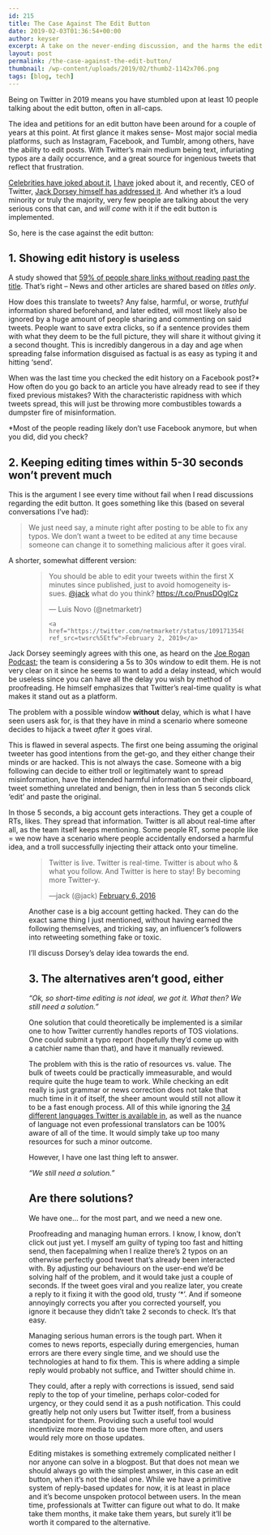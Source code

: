 ```yaml
---
id: 215
title: The Case Against The Edit Button
date: 2019-02-03T01:36:54+00:00
author: keyser
excerpt: A take on the never-ending discussion, and the harms the edit button can bring.
layout: post
permalink: /the-case-against-the-edit-button/
thumbnail: /wp-content/uploads/2019/02/thumb2-1142x706.png
tags: [blog, tech]
---
```

Being on Twitter in 2019 means you have stumbled upon at least 10 people talking about the edit button, often in all-caps.

The idea and petitions for an edit button have been around for a couple of years at this point. At first glance it makes sense- Most major social media platforms, such as Instagram, Facebook, and Tumblr, among others, have the ability to edit posts. With Twitter&#8217;s main medium being text, infuriating typos are a daily occurrence, and a great source for ingenious tweets that reflect that frustration.

[Celebrities have joked about it](https://twitter.com/KimKardashian/status/1006691477471125504), [I have](https://twitter.com/whereskeyser/status/1038696690629402624) joked about it, and recently, CEO of Twitter, [Jack Dorsey himself has addressed it](%5B%3Chttps://www.youtube.com/watch?v=_mP9OmOFxc4&feature=youtu.be&t=4026%3E%5D(%3Chttps://www.youtube.com/watch?v=_mP9OmOFxc4&feature=youtu.be&t=4026%3E)). And whether it&#8217;s a loud minority or truly the majority, very few people are talking about the very serious cons that can, and _will come_ with it if the edit button is implemented.

So, here is the case against the edit button:

## 1. Showing edit history is useless

A study showed that [59% of people share links without reading past the title](https://www.washingtonpost.com/news/the-intersect/wp/2016/06/16/six-in-10-of-you-will-share-this-link-without-reading-it-according-to-a-new-and-depressing-study/). That&#8217;s right &#8211; News and other articles are shared based on _titles only_.

How does this translate to tweets? Any false, harmful, or worse, _truthful_ information shared beforehand, and later edited, will most likely also be ignored by a huge amount of people sharing and commenting on said tweets. People want to save extra clicks, so if a sentence provides them with what they deem to be the full picture, they will share it without giving it a second thought. This is incredibly dangerous in a day and age when spreading false information disguised as factual is as easy as typing it and hitting &#8216;send&#8217;.

When was the last time you checked the edit history on a Facebook post?* How often do you go back to an article you have already read to see if they fixed previous mistakes? With the characteristic rapidness with which tweets spread, this will just be throwing more combustibles towards a dumpster fire of misinformation.

*Most of the people reading likely don&#8217;t use Facebook anymore, but when you did, did you check?

## 2. Keeping editing times within 5-30 seconds won&#8217;t prevent much

This is the argument I see every time without fail when I read discussions regarding the edit button. It goes something like this (based on several conversations I&#8217;ve had):

<blockquote class="wp-block-quote">
  <p>
    We just need say, a minute right after posting to be able to fix any typos. We don&#8217;t want a tweet to be edited at any time because someone can change it to something malicious after it goes viral.
  </p>
</blockquote>

A shorter, somewhat different version:<figure class="wp-block-embed-twitter wp-block-embed is-type-rich is-provider-twitter">

<div class="wp-block-embed__wrapper">
  <blockquote class="twitter-tweet" data-width="500" data-dnt="true">
    <p lang="en" dir="ltr">
      You should be able to edit your tweets within the first X minutes since published, just to avoid homogeneity issues. <a href="https://twitter.com/jack?ref_src=twsrc%5Etfw">@jack</a> what do you think? <a href="https://t.co/PnusDOglCz">https://t.co/PnusDOglCz</a>
    </p>&mdash; Luis Novo (@netmarketr) 
    
    <a href="https://twitter.com/netmarketr/status/1091713548412166145?ref_src=twsrc%5Etfw">February 2, 2019</a>
  </blockquote>
</div></figure> 

Jack Dorsey seemingly agrees with this one, as heard on the [Joe Rogan Podcast](https://youtu.be/_mP9OmOFxc4?t=4839); the team is considering a 5s to 30s window to edit them. He is not very clear on it since he seems to want to add a delay instead, which would be useless since you can have all the delay you wish by method of proofreading. He himself emphasizes that Twitter&#8217;s real-time quality is what makes it stand out as a platform.

The problem with a possible window **without** delay, which is what I have seen users ask for, is that they have in mind a scenario where someone decides to hijack a tweet _after_ it goes viral.

This is flawed in several aspects. The first one being assuming the original tweeter has good intentions from the get-go, and they either change their minds or are hacked. This is not always the case. Someone with a big following can decide to either troll or legitimately want to spread misinformation, have the intended harmful information on their clipboard, tweet something unrelated and benign, then in less than 5 seconds click &#8216;edit&#8217; and paste the original.

In those 5 seconds, a big account gets interactions. They get a couple of RTs, likes. They spread that information. Twitter is all about real-time after all, as the team itself keeps mentioning. Some people RT, some people like = we now have a scenario where people accidentally endorsed a harmful idea, and a troll successfully injecting their attack onto your timeline.<figure class="wp-block-embed-twitter wp-block-embed is-type-rich is-provider-twitter">

<blockquote class="twitter-tweet"><p lang="en" dir="ltr">Twitter is live. Twitter is real-time. Twitter is about who &amp; what you follow. And Twitter is here to stay! By becoming more Twitter-y.</p> <p>&mdash;jack (@jack) <a href="https://twitter.com/jack/status/696081671293001728?ref_src=twsrc%5Etfw">February 6, 2016</a></p></blockquote> <script async src="https://platform.twitter.com/widgets.js" charset="utf-8"></script>

Another case is a big account getting hacked. They can do the exact same thing I just mentioned, without having earned the following themselves, and tricking say, an influencer&#8217;s followers into retweeting something fake or toxic.

I&#8217;ll discuss Dorsey&#8217;s delay idea towards the end.

## 3. The alternatives aren&#8217;t good, either

_&#8220;Ok, so short-time editing is not ideal, we got it. What then? We still need a solution.&#8221;_

One solution that could theoretically be implemented is a similar one to how Twitter currently handles reports of TOS violations. One could submit a typo report (hopefully they&#8217;d come up with a catchier name than that), and have it manually reviewed.

The problem with this is the ratio of resources vs. value. The bulk of tweets could be practically immeasurable, and would require quite the huge team to work. While checking an edit really is just grammar or news correction does not take that much time in it of itself, the sheer amount would still not allow it to be a fast enough process. All of this while ignoring the [34 different languages Twitter is available in](https://developer.twitter.com/en/docs/twitter-for-websites/twitter-for-websites-supported-languages/overview.html), as well as the nuance of language not even professional translators can be 100% aware of all of the time. It would simply take up too many resources for such a minor outcome.

However, I have one last thing left to answer.

_&#8220;We still need a solution.&#8221;_

## Are there solutions?

We have one&#8230; for the most part, and we need a new one.

Proofreading and managing human errors. I know, I know, don&#8217;t click out just yet. I myself am guilty of typing too fast and hitting send, then facepalming when I realize there&#8217;s 2 typos on an otherwise perfectly good tweet that&#8217;s already been interacted with. By adjusting our behaviours on the user-end we&#8217;d be solving half of the problem, and it would take just a couple of seconds. If the tweet goes viral and you realize later, you create a reply to it fixing it with the good old, trusty &#8216;*&#8217;. And if someone annoyingly corrects you after you corrected yourself, you ignore it because they didn&#8217;t take 2 seconds to check. It&#8217;s that easy.

Managing serious human errors is the tough part. When it comes to news reports, especially during emergencies, human errors are there every single time, and we should use the technologies at hand to fix them. This is where adding a simple reply would probably not suffice, and Twitter should chime in.

They could, after a reply with corrections is issued, send said reply to the top of your timeline, perhaps color-coded for urgency, or they could send it as a push notification. This could greatly help not only users but Twitter itself, from a business standpoint for them. Providing such a useful tool would incentivize more media to use them more often, and users would rely more on those updates.

Editing mistakes is something extremely complicated neither I nor anyone can solve in a blogpost. But that does not mean we should always go with the simplest answer, in this case an edit button, when it&#8217;s not the ideal one. While we have a primitive system of reply-based updates for now, it is at least in place and it&#8217;s become unspoken protocol between users. In the mean time, professionals at Twitter can figure out what to do. It make take them months, it make take them years, but surely it&#8217;ll be worth it compared to the alternative.